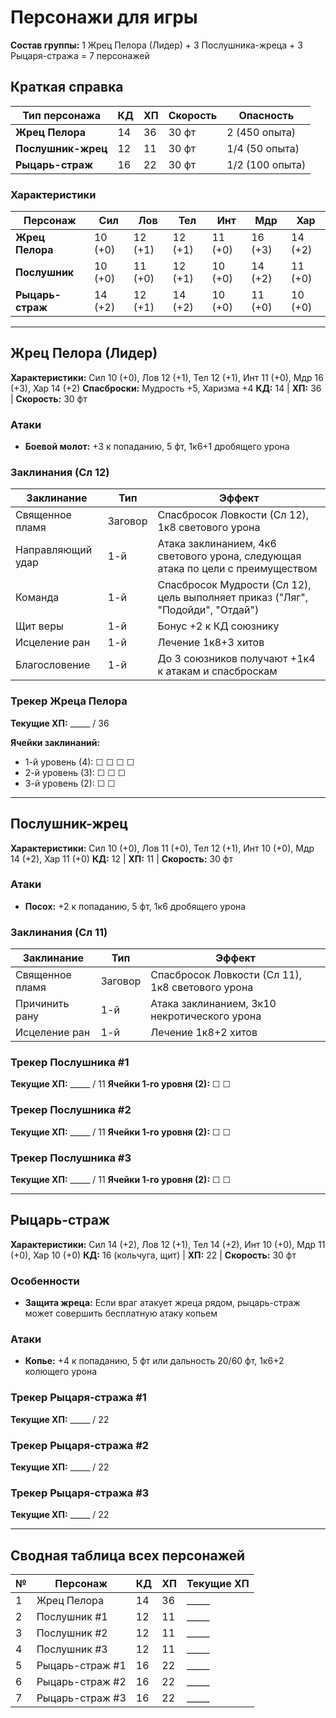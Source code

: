 # Персонажи для игры

**Состав группы:** 1 Жрец Пелора (Лидер) + 3 Послушника-жреца + 3 Рыцаря-стража = 7 персонажей

## Краткая справка

| Тип персонажа | КД | ХП | Скорость | Опасность |
|---------------|----|----|----------|-----------|
| **Жрец Пелора** | 14 | 36 | 30 фт | 2 (450 опыта) |
| **Послушник-жрец** | 12 | 11 | 30 фт | 1/4 (50 опыта) |
| **Рыцарь-страж** | 16 | 22 | 30 фт | 1/2 (100 опыта) |

### Характеристики

| Персонаж | Сил | Лов | Тел | Инт | Мдр | Хар |
|----------|-----|-----|-----|-----|-----|-----|
| **Жрец Пелора** | 10 (+0) | 12 (+1) | 12 (+1) | 11 (+0) | 16 (+3) | 14 (+2) |
| **Послушник** | 10 (+0) | 11 (+0) | 12 (+1) | 10 (+0) | 14 (+2) | 11 (+0) |
| **Рыцарь-страж** | 14 (+2) | 12 (+1) | 14 (+2) | 10 (+0) | 11 (+0) | 10 (+0) |

---

## Жрец Пелора (Лидер)

**Характеристики:** Сил 10 (+0), Лов 12 (+1), Тел 12 (+1), Инт 11 (+0), Мдр 16 (+3), Хар 14 (+2)
**Спасброски:** Мудрость +5, Харизма +4
**КД:** 14 | **ХП:** 36 | **Скорость:** 30 фт

### Атаки
- **Боевой молот:** +3 к попаданию, 5 фт, 1к6+1 дробящего урона

### Заклинания (Сл 12)
| Заклинание | Тип | Эффект |
|------------|-----|---------|
| Священное пламя | Заговор | Спасбросок Ловкости (Сл 12), 1к8 светового урона |
| Направляющий удар | 1-й | Атака заклинанием, 4к6 светового урона, следующая атака по цели с преимуществом |
| Команда | 1-й | Спасбросок Мудрости (Сл 12), цель выполняет приказ ("Ляг", "Подойди", "Отдай") |
| Щит веры | 1-й | Бонус +2 к КД союзнику |
| Исцеление ран | 1-й | Лечение 1к8+3 хитов |
| Благословение | 1-й | До 3 союзников получают +1к4 к атакам и спасброскам |

### Трекер Жреца Пелора
**Текущие ХП:** _____ / 36

**Ячейки заклинаний:**
- 1-й уровень (4): ☐ ☐ ☐ ☐
- 2-й уровень (3): ☐ ☐ ☐
- 3-й уровень (2): ☐ ☐

---

## Послушник-жрец

**Характеристики:** Сил 10 (+0), Лов 11 (+0), Тел 12 (+1), Инт 10 (+0), Мдр 14 (+2), Хар 11 (+0)
**КД:** 12 | **ХП:** 11 | **Скорость:** 30 фт

### Атаки
- **Посох:** +2 к попаданию, 5 фт, 1к6 дробящего урона

### Заклинания (Сл 11)
| Заклинание | Тип | Эффект |
|------------|-----|---------|
| Священное пламя | Заговор | Спасбросок Ловкости (Сл 11), 1к8 светового урона |
| Причинить рану | 1-й | Атака заклинанием, 3к10 некротического урона |
| Исцеление ран | 1-й | Лечение 1к8+2 хитов |

### Трекер Послушника #1
**Текущие ХП:** _____ / 11
**Ячейки 1-го уровня (2):** ☐ ☐

### Трекер Послушника #2
**Текущие ХП:** _____ / 11
**Ячейки 1-го уровня (2):** ☐ ☐

### Трекер Послушника #3
**Текущие ХП:** _____ / 11
**Ячейки 1-го уровня (2):** ☐ ☐

---

## Рыцарь-страж

**Характеристики:** Сил 14 (+2), Лов 12 (+1), Тел 14 (+2), Инт 10 (+0), Мдр 11 (+0), Хар 10 (+0)
**КД:** 16 (кольчуга, щит) | **ХП:** 22 | **Скорость:** 30 фт

### Особенности
- **Защита жреца:** Если враг атакует жреца рядом, рыцарь-страж может совершить бесплатную атаку копьем

### Атаки
- **Копье:** +4 к попаданию, 5 фт или дальность 20/60 фт, 1к6+2 колющего урона

### Трекер Рыцаря-стража #1
**Текущие ХП:** _____ / 22

### Трекер Рыцаря-стража #2
**Текущие ХП:** _____ / 22

### Трекер Рыцаря-стража #3
**Текущие ХП:** _____ / 22

---

## Сводная таблица всех персонажей

| № | Персонаж | КД | ХП | Текущие ХП |
|---|----------|----|----|------------|
| 1 | Жрец Пелора | 14 | 36 | _____ |
| 2 | Послушник #1 | 12 | 11 | _____ |
| 3 | Послушник #2 | 12 | 11 | _____ |
| 4 | Послушник #3 | 12 | 11 | _____ |
| 5 | Рыцарь-страж #1 | 16 | 22 | _____ |
| 6 | Рыцарь-страж #2 | 16 | 22 | _____ |
| 7 | Рыцарь-страж #3 | 16 | 22 | _____ |

